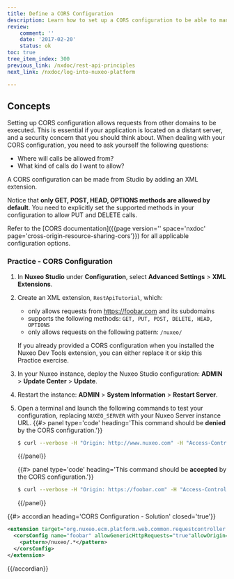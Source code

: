 ```yaml
---
title: Define a CORS Configuration
description: Learn how to set up a CORS configuration to be able to manipulate and query content or apply workflows using the REST API and the Nuxeo JS client.
review:
    comment: ''
    date: '2017-02-20'
    status: ok
toc: true
tree_item_index: 300
previous_link: /nxdoc/rest-api-principles
next_link: /nxdoc/log-into-nuxeo-platform

---
```


## Concepts

Setting up CORS configuration allows requests from other domains to be executed. This is essential if your application is located on a distant server, and a security concern that you should think about. When dealing with your CORS configuration, you need to ask yourself the following questions:

*   Where will calls be allowed from?
*   What kind of calls do I want to allow?

A CORS configuration can be made from Studio by adding an XML extension.

Notice that **only GET, POST, HEAD, OPTIONS methods are allowed by default**. You need to explicitly set the supported methods in your configuration to allow PUT and DELETE calls.

Refer to the [CORS documentation]({{page version='' space='nxdoc' page='cross-origin-resource-sharing-cors'}}) for all applicable configuration options.

### Practice - CORS Configuration

1.  In **Nuxeo Studio** under **Configuration**, select **Advanced Settings** > **XML Extensions**.
2.  Create an XML extension, `RestApiTutorial`, which:
      - only allows requests from https://foobar.com and its subdomains
      - supports the following methods: `GET, PUT, POST, DELETE, HEAD, OPTIONS`
      - only allows requests on the following pattern: `/nuxeo/`

    If you already provided a CORS configuration when you installed the Nuxeo Dev Tools extension, you can either replace it or skip this Practice exercise.
3.  In your Nuxeo instance, deploy the Nuxeo Studio configuration: **ADMIN** > **Update Center** > **Update**.
4.  Restart the instance: **ADMIN** > **System Information** > **Restart Server**.
5.  Open a terminal and launch the following commands to test your configuration, replacing `NUXEO_SERVER` with your Nuxeo Server instance URL.
    {{#> panel type='code' heading='This command should be **denied** by the CORS configuration.'}}
    ```bash
    $ curl --verbose -H "Origin: http://www.nuxeo.com" -H "Access-Control-Request-Method: POST" -H "Access-Control-Request-Headers: X-Requested-With" -X OPTIONS http://NUXEO_SERVER/nuxeo/site/foobar/upload
    ```
    {{/panel}}

    {{#> panel type='code' heading='This command should be **accepted** by the CORS configuration.'}}
    ```bash
    $ curl --verbose -H "Origin: https://foobar.com" -H "Access-Control-Request-Method: POST" -H "Access-Control-Request-Headers: X-Requested-With" -X OPTIONS http://NUXEO_SERVER/nuxeo/site/foobar/upload
    ```
    {{/panel}}


{{#> accordian heading='CORS Configuration - Solution' closed='true'}}

```xml
<extension target="org.nuxeo.ecm.platform.web.common.requestcontroller.service.RequestControllerService" point="corsConfig">
  <corsConfig name="foobar" allowGenericHttpRequests="true"allowOrigin="https://foobar.com"allowSubdomains="true" supportedMethods="GET, PUT, POST, DELETE, HEAD, OPTIONS">
    <pattern>/nuxeo/.*</pattern>
  </corsConfig>
</extension>
```

{{/accordian}}
